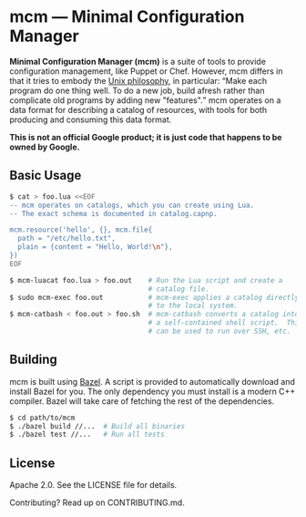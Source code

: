 # mcm &mdash; Minimal Configuration Manager

<b>Minimal Configuration Manager (mcm)</b> is a suite of tools to provide configuration management, like Puppet or Chef.
However, mcm differs in that it tries to embody the [Unix philosophy](https://en.wikipedia.org/wiki/Unix_philosophy), in particular: <q>Make each program do one thing well. To do a new job, build afresh rather than complicate old programs by adding new "features".</q>
mcm operates on a data format for describing a catalog of resources, with tools for both producing and consuming this data format.

**This is not an official Google product; it is just code that happens to be owned by Google.**

## Basic Usage

```bash
$ cat > foo.lua <<EOF
-- mcm operates on catalogs, which you can create using Lua.
-- The exact schema is documented in catalog.capnp.

mcm.resource('hello', {}, mcm.file{
  path = "/etc/hello.txt",
  plain = {content = "Hello, World!\n"},
})
EOF

$ mcm-luacat foo.lua > foo.out    # Run the Lua script and create a
                                  # catalog file.
$ sudo mcm-exec foo.out           # mcm-exec applies a catalog directly
                                  # to the local system.
$ mcm-catbash < foo.out > foo.sh  # mcm-catbash converts a catalog into
                                  # a self-contained shell script.  This
                                  # can be used to run over SSH, etc.
```

## Building

mcm is built using [Bazel](https://bazel.build/).
A script is provided to automatically download and install Bazel for you.
The only dependency you must install is a modern C++ compiler.
Bazel will take care of fetching the rest of the dependencies.

```bash
$ cd path/to/mcm
$ ./bazel build //...  # Build all binaries
$ ./bazel test //...   # Run all tests
```

## License

Apache 2.0.  See the LICENSE file for details.

Contributing?  Read up on CONTRIBUTING.md.
